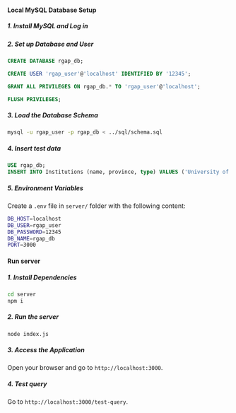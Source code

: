 
#### Local MySQL Database Setup

##### 1. Install MySQL and Log in
##### 2. Set up Database and User
```sql
CREATE DATABASE rgap_db;

CREATE USER 'rgap_user'@'localhost' IDENTIFIED BY '12345';

GRANT ALL PRIVILEGES ON rgap_db.* TO 'rgap_user'@'localhost';

FLUSH PRIVILEGES;
```
##### 3. Load the Database Schema
```bash
mysql -u rgap_user -p rgap_db < ../sql/schema.sql
```

##### 4. Insert test data
```sql
USE rgap_db;
INSERT INTO Institutions (name, province, type) VALUES ('University of Waterloo', 'Ontario', 'university');
```

##### 5. Environment Variables
Create a `.env` file in `server/` folder with the following content:
```bash
DB_HOST=localhost
DB_USER=rgap_user
DB_PASSWORD=12345
DB_NAME=rgap_db
PORT=3000
```

#### Run server
##### 1. Install Dependencies
```bash
cd server
npm i
```
##### 2. Run the server
```bash
node index.js
```
##### 3. Access the Application
Open your browser and go to `http://localhost:3000`.

##### 4. Test query
Go to `http://localhost:3000/test-query`.
